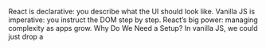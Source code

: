 React is declarative: you describe what the UI should look like.
Vanilla JS is imperative: you instruct the DOM step by step.
React’s big power: managing complexity as apps grow.
Why Do We Need a Setup?
In vanilla JS, we could just drop a <script> tag in HTML and write code.
But React needs a bit more:

JSX (looks like HTML in JS) → browsers don’t understand it directly.
A bundler to prepare the code.
A dev server to reload changes quickly.
👉 That’s why we need tools to prepare our React code before the browser sees it.

The Tools
Node.js + npm: Like the toolbox. npm helps us install libraries.
Vite: A fast setup tool (like an instant kitchen — all ingredients prepped).
VS Code: Our editor (like Microsoft Word but for code).

Step-by-Step Setup
Step 1: Install Node.js
Go to https://nodejs.org.
Download the LTS version (long-term support).
Install it.
Check in terminal:
node -v
npm -v
Step 2: Create a New React Project with Vite
In your terminal:

npm create vite@latest react-todo-app
Choose React.
Use JavaScript (not TypeScript for now).
Go into the folder:
cd react-todo-app
npm install
npm run dev
🎉 You should see your app at http://localhost:5173.

In React, everything is a component.
A component is just a function that returns some UI (written in JSX).
JSX = JavaScript + XML-like syntax.
It looks like HTML, but it’s actually syntactic sugar for React.createElement.
Why Components Matter
Reusable: Build once, use many times.
Organized: Split big UIs into small, clear pieces.
Readable: Code is easier to follow.
Components = functions that return UI.
Write once, use anywhere with <ComponentName />.
Apps are just a tree of components.